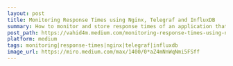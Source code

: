 ```yaml
---
layout: post
title: Monitoring Response Times using Nginx, Telegraf and InfluxDB
summary: How to monitor and store response times of an application that is behind Nginx using Telegraf and InfluxDB.
post_path: https://vahid4m.medium.com/monitoring-response-times-using-nginx-telegraf-and-influxdb-c96c1be8fa75
platform: medium
tags: monitoring|response-times|nginx|telegraf|influxdb
image_url: https://miro.medium.com/max/1400/0*aZ4mNnWqNmi5FSff
---
```

